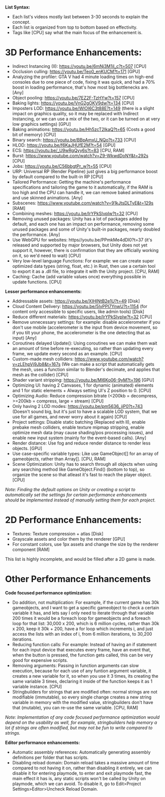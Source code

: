 **List Syntax:**
- Each list's videos mostly last between 3-30 seconds to explain the concept.
- Each list is organized from top to bottom based on effectivity.
- Tags like [CPU] say what the main focus of the enhancement is.

# 3D Performance Enhancements:
- Indirect Instancing (II): https://youtu.be/6mNj3M1il_c?t=507 [CPU]
- Occlusion culling: https://youtu.be/Teo0_enKUCM?t=171 [GPU]
- Analyzing the profiler: GTA V had 4 minute loading times on high-end consoles due to one piece of code, fixing it was quick, and had a 70% boost in loading performance, that's how most big bottlenecks are. [Any]
- Object pooling: https://youtu.be/7EZ2F-TzHYw?t=157 [CPU]
- Baking lights: https://youtu.be/VnG2gOKV9dw?t=134 [CPU]
- Imposters LOD: https://youtu.be/WIOI6C3t88E?t=149 (there is a slight impact on graphics quality, so it may be replaced with Indirect Instancing, or we can use a mix of the two, or it can be turned on at very low graphics settings) [GPU]
- Baking animations: https://youtu.be/Hh5zcT2IkaQ?t=65 (Costs a good bit of memory) [CPU]
- Binary search: https://youtu.be/BBpAmxU_NQo?t=733 [CPU]
- HLOD: https://youtu.be/f6KaJHUfE2M?t=54 [GPU]
- ECS: https://youtu.be/_U9wRgQyy6s?t=83 [CPU, RAM]
- Burst: https://www.youtube.com/watch?v=Z9-WkwdDoNY&t=292s [CPU]
- Jobs: https://youtu.be/C56bbgtPr_w?t=55 [CPU]
- URP: Universal RP (Render Pipeline) just gives a big performance boost by default compared to the built-in RP [CPU]
- Tailored Performance: Getting the machine's performance specifications and tailoring the game to it automatically, if the RAM is too high and the CPU can handle it, we can remove baked animations and use skinned animations. [Any]
- Subscenes: https://www.youtube.com/watch?v=91kJtsDLTyE&t=129s [RAM]
- Combining meshes: https://youtu.be/IrYPkSIvpIw?t=32 [CPU]
- Removing unused packages: Unity has a lot of packages added by default, and each one has an impact on performance, removing some unused packages and some of Unity's built-in packages, nearly doubled the performance. [Any]
- Use WebGPU for websites: https//youtu.be/PPmkMe4dDl0?t=37 (it's released and supported by major browsers, but Unity does not yet support it, however, there is confirmation that they are officially working on it, so we'd need to wait) [CPU]
- Very low-level language Functions: For example: we can create super optimized data types (string, float, etc.) in Rust, then use a certain tool to export it as a .dll file, to integrate it with the Unity project. [CPU, RAM]
- Caching: Cache (add variable values once) everything possible in update functions. [CPU]

**Lesser performance enhancements:**
- Addressable assets: https://youtu.be/XIHINtB2e1U?t=49 [Disk]
- Cloud Content Delivery: https://youtu.be/5IvPPI7YnwU?t=1154 (for content only accessible to specific users, like admin tools) [Disk]
- Reduce different materials: https://youtu.be/IrYPkSIvpIw?t=32 [CPU]
- Remove unnecessary settings: for example: disable accelerometer if you don't use mobile (accelerometer is the input from device movement, so if you tilt your phone, the accelerometer is the one detecting that as input) [Any]
- Coroutines delayed Update(): Using coroutines we can make them wait an amount of time before re-executing, so rather than updating every frame, we update every second as an example. [CPU]
- Custom-made mesh colliders: https://www.youtube.com/watch?v=zLEhpVj9Jb8&t=167s (We can make a script that automatically gets the mesh, uses a function similar to Blender's decimate, and applies that mesh as the collider) [CPU]
- Shader variant stripping: https://youtu.be/Ml6Ko06-9yM?t=196 [GPU]
- Optimizing UI: having 2 Canvases, 1 for dynamic (animated) elements and 1 for static elements + Always setting UI's Z position to 0. [CPU]
- Optimizing Audio: Reduce compression bitrate (<200kb = decompress, >=200kb = compress, large = stream) [CPU]
- Only having 2 LOD modes: https://youtu.be/pm5636_jiP0?t=743 (Doesn't sound big, but it's just to have a scalable LOD system, that we use for all games, and never worry about it again) [CPU]
- Project settings: Disable static batching (Replaced with II), enable prebake mesh colliders, enable texture mipmap stripping, enable optimize mesh data (may cause shading/pos processing issues), and enable new input system (mainly for the event-based calls). [Any]
- Render distance: Use fog and reduce render distance to render less objects. [GPU]
- Use case-specific variable types: Like use GameObject[] for an array of gameobjects, rather than Array[]. [CPU, RAM]
- Scene Optimization: Unity has to search through all objects when using any searching method like GameObject.Find() (bottom to top), so organize the scene so that atleast it's fast to reach the player object. [CPU]

*Note: Finding the default options on Unity or creating a script to automatically set the settings for certain performance enhancements should be implemented instead of manually setting them for each project.*

# 2D Performance Enhancements:
- Textures: Texture compression + atlas [Disk]
- Grayscale assets and color them by the renderer [GPU]
- For constant colors, use 1px assets and change the size by the renderer component [RAM]

This list is highly incomplete, and would be filled after a 2D game is made.

# Other Performance Enhancements
**Code focused performance optimization:**
- Do addition, not multiplication: For example, if the current game has 30k gameobjects, and I want to get a specific gameobject to check a certain variable it has, and lets say I only need to iterate through that variable 200 times it would be a foreach loop for gameobjects and a foreach loop for that list: 30,000 x 200, which is 6 million cycles, rather than 30k x 200, keep it 30k + 200, have a for loop which increments i, and just access the lists with an index of i, from 6 million iterations, to 30,200 iterations.
- Reducing function calls: For example: Instead of having an if statement for each input device that executes every frame, have an event that, when the button is pressed, the function gets called, this can be very good for expensive scripts.
- Removing arguments: Passing in function arguments can slow execution, because for each use of any funtion argument variable, it creates a new variable for it, so when you use it 3 times, its creating the same variable 3 times, declaring it inside of the function keeps it as 1 variable instance. [CPU]
- Stringbuilders for strings that are modified often: normal strings are not modifiable (immutable), so every single change creates a new string variable in memory with the modified value, stringbuilders don't have that (mutable), you can re-use the same variable. [CPU, RAM]

*Note: Implementation of any code focused performance optimization would depend on the usability as well, for example, stringbuilders help memory a lot if strings are often modified, but may not be fun to write compared to strings.*

**Editor performance enhancements:**
- Automatic assembly references: Automatically generating assembly definitions per folder that has scripts.
- Disabling reload domain: Domain reload takes a massive amount of time compared to not having it on, rather than disabling it entirely, we can disable it for entering playmode, to enter and exit playmode fast, the main effect it has is, any static scripts won't be called by Unity on playmode, which we can avoid. To disable it, go to Edit>Project Settings>Editor>Uncheck Reload Domain.